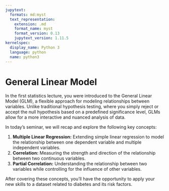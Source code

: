 ```yaml
---
jupytext:
  formats: md:myst
  text_representation:
    extension: .md
    format_name: myst
    format_version: 0.13
    jupytext_version: 1.11.5
kernelspec:
  display_name: Python 3
  language: python
  name: python3
---
```


# General Linear Model

In the first statistics lecture, you were introduced to the General Linear Model (GLM), a flexible approach for modeling relationships between variables. Unlike traditional hypothesis testing, where you simply reject or accept the null hypothesis based on a predefined significance level, GLMs allow for a more interactive and nuanced analysis of data.

In today’s seminar, we will recap and explore the following key concepts:

1. **Multiple Linear Regression:** Extending simple linear regression to model the relationship between one dependent variable and multiple independent variables.
2. **Correlation:** Measuring the strength and direction of the relationship between two continuous variables.
3. **Partial Correlation:** Understanding the relationship between two variables while controlling for the influence of other variables.

After covering these concepts, you’ll have the opportunity to apply your new skills to a dataset related to diabetes and its risk factors.